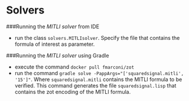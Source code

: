 # Solvers

###Running the *MITLI solver* from IDE
* run the class `solvers.MITLIsolver`. Specify the file that contains the formula of interest as parameter.
 
###Running the *MITLI solver* using Gradle

 
* execute the command `docker pull fmarconi/zot`
* run the command `gradle solve -PappArgs="['squaredsignal.mitli', '15']"`. Where `squaredsignal.mitli` contains the MITLI formula to be verified. This command generates the file `squaredsignal.lisp` that contains the zot encoding of the MITLI formula.

